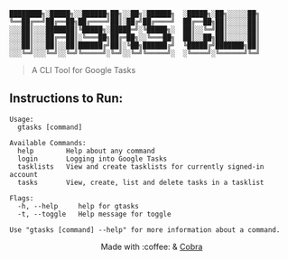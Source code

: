 ```
████████╗░█████╗░░██████╗██╗░░██╗░██████╗  ░█████╗░██╗░░░░░██╗
╚══██╔══╝██╔══██╗██╔════╝██║░██╔╝██╔════╝  ██╔══██╗██║░░░░░██║
░░░██║░░░███████║╚█████╗░█████═╝░╚█████╗░  ██║░░╚═╝██║░░░░░██║
░░░██║░░░██╔══██║░╚═══██╗██╔═██╗░░╚═══██╗  ██║░░██╗██║░░░░░██║
░░░██║░░░██║░░██║██████╔╝██║░╚██╗██████╔╝  ╚█████╔╝███████╗██║
░░░╚═╝░░░╚═╝░░╚═╝╚═════╝░╚═╝░░╚═╝╚═════╝░  ░╚════╝░╚══════╝╚═╝
```

> A CLI Tool for Google Tasks

## Instructions to Run:

```
Usage:
  gtasks [command]

Available Commands:
  help        Help about any command
  login       Logging into Google Tasks
  tasklists   View and create tasklists for currently signed-in account
  tasks       View, create, list and delete tasks in a tasklist

Flags:
  -h, --help     help for gtasks
  -t, --toggle   Help message for toggle

Use "gtasks [command] --help" for more information about a command.
```

<div align="center">
Made with :coffee: & <a href="https://cobra.dev">Cobra</a>
</div>






